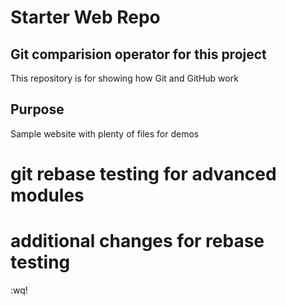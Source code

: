 # Starter Web Repo
## Git comparision operator for this project
This repository is for showing how Git and GitHub work

## Purpose

Sample website with plenty of files for demos

# git rebase testing for advanced modules

# additional changes for rebase testing
:wq!

